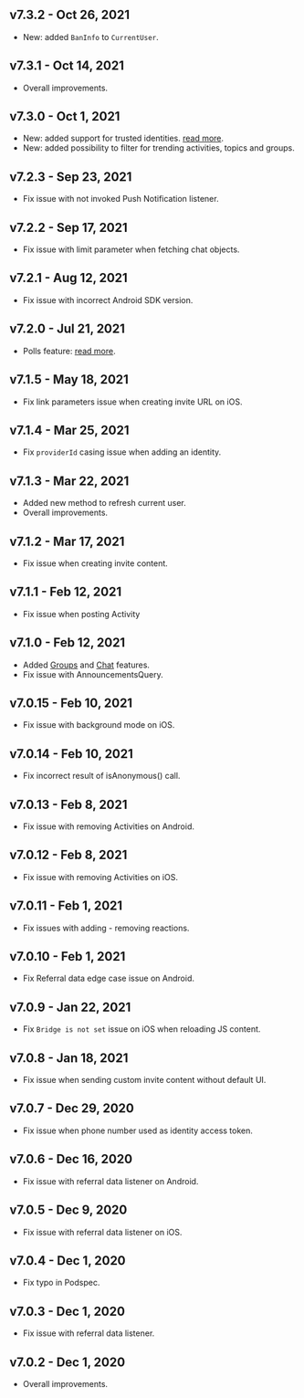 ## v7.3.2 - Oct 26, 2021

+ New: added `BanInfo` to `CurrentUser`.

## v7.3.1 - Oct 14, 2021

+ Overall improvements.

## v7.3.0 - Oct 1, 2021

+ New: added support for trusted identities. [read more](https://docs.getsocial.im/guides/user-management/identify-users/#add-trusted-identity).
+ New: added possibility to filter for trending activities, topics and groups.

## v7.2.3 - Sep 23, 2021

+ Fix issue with not invoked Push Notification listener.

## v7.2.2 - Sep 17, 2021

+ Fix issue with limit parameter when fetching chat objects.

## v7.2.1 - Aug 12, 2021

+ Fix issue with incorrect Android SDK version.

## v7.2.0 - Jul 21, 2021

+ Polls feature: [read more](https://docs.getsocial.im/guides/communities/feeds/polls/).

## v7.1.5 - May 18, 2021

+ Fix link parameters issue when creating invite URL on iOS.

## v7.1.4 - Mar 25, 2021

+ Fix `providerId` casing issue when adding an identity.

## v7.1.3 - Mar 22, 2021

+ Added new method to refresh current user.
+ Overall improvements.

## v7.1.2 - Mar 17, 2021

+ Fix issue when creating invite content.

## v7.1.1 - Feb 12, 2021

+ Fix issue when posting Activity

## v7.1.0 - Feb 12, 2021

+ Added [Groups](https://docs.getsocial.im/guides/communities/groups/) and [Chat](https://docs.getsocial.im/guides/communities/chats/) features. 
+ Fix issue with AnnouncementsQuery.

## v7.0.15 - Feb 10, 2021

+ Fix issue with background mode on iOS.

## v7.0.14 - Feb 10, 2021

+ Fix incorrect result of isAnonymous() call.

## v7.0.13 - Feb 8, 2021

+ Fix issue with removing Activities on Android.

## v7.0.12 - Feb 8, 2021

+ Fix issue with removing Activities on iOS.

## v7.0.11 - Feb 1, 2021

+ Fix issues with adding - removing reactions.

## v7.0.10 - Feb 1, 2021

+ Fix Referral data edge case issue on Android.

## v7.0.9 - Jan 22, 2021

+ Fix `Bridge is not set` issue on iOS when reloading JS content.

## v7.0.8 - Jan 18, 2021

+ Fix issue when sending custom invite content without default UI.

## v7.0.7 - Dec 29, 2020

+ Fix issue when phone number used as identity access token.

## v7.0.6 - Dec 16, 2020

+ Fix issue with referral data listener on Android.

## v7.0.5 - Dec 9, 2020

+ Fix issue with referral data listener on iOS.

## v7.0.4 - Dec 1, 2020

+ Fix typo in Podspec.

## v7.0.3 - Dec 1, 2020

+ Fix issue with referral data listener.

## v7.0.2 - Dec 1, 2020

+ Overall improvements.
